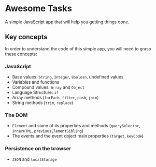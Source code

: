 # Awesome Tasks

A simple JavaScript app that will help you getting things done.

## Key concepts

In order to understand the code of this simple app, you will need to grasp these concepts:

### JavaScript
  * Base values: `String`, `Integer`, `Boolean`, undefined values
  * Variables and functions
  * Compound values: `Array` and `Object`
  * Language Structure: `if`
  * Array methods (`forEach`, `filter`, `push`, `join`)
  * String methods (`trim`, `replace`)

### The DOM
  * `Element` and some of its properties and methods (`querySelector`, `innerHTML`, `previousElementSibling`)
  * The events and the event object main properties (`target`, `keyCode`)

### Persistence on the browser
  * `JSON` and `localStorage`
